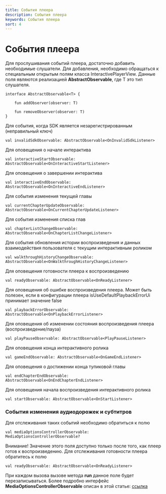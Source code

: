 ```yaml
---
title: События плеера
description: События плеера
keywords: События плеера
sort: 4
---
```


# События плеера

Для прослушивания событий плеера, достаточно добавить необходимые слушатели. Для добавления, необходимо
обращаться к специальным открытым полям класса InteractivePlayerView. Данные поля являются реализацией
**AbstractObservable<T>**, где T это тип слушателя.

```
interface AbstractObservable<T> {

    fun addObserver(observer: T)

    fun removeObserver(observer: T)
}
```

Для события, когда SDK является незарегистрированным (неправильный ключ)

```
val invalidSdkObservable: AbstractObservable<OnInvalidSdkListener>
```

Для оповещения о начале интерактива

```
val interactiveStartObservable: AbstractObservable<OnInteractiveStartListener>
```

Для оповещения о завершении интерактива

```
val interactiveEndObservable: AbstractObservable<OnInteractiveEndListener>
```

Для события изменения текущей главы

```
val currentChapterUpdateObservable: AbstractObservable<OnCurrentChapterUpdateListener>
```

Для события изменения списка глав

```
val chapterListChangeObservable: AbstractObservable<OnChapterListChangeListener>
```

Для события обновления истории воспроизведения и данных взаимодействия пользователя с текущим интерактивным роликом

```
val walkthroughHistoryChangeObservable: AbstractObservable<OnWalkthroughHistoryChangeListener>
```

Для оповещения готовности плеера к воспроизведению

```
val readyObservable: AbstractObservable<OnReadyListener>
```

Для оповещения об ошибке воспроизведения плеера. Может быть полезен, если в конфигурации плеера
isUseDefaultPlaybackErrorUi принимает значение false

```
val playbackErrorObservable: AbstractObservable<OnPlaybackErrorListener>
```

Для оповещения об изменении состояния воспроизведения плеера (воспроизведение/пауза)

```
val playPauseObservable: AbstractObservable<PlayPauseListener>
```

Для оповещения конца интерактивного ролика

```
val gameEndObservable: AbstractObservable<OnGameEndListener>
```

Для оповещения о достижении конца тупиковой главы

```
val endChapterEndObservable: AbstractObservable<OnEndChapterEndListener>
```

Для оповещения начала воспроизведения интерактивного ролика

```
val startObservable: AbstractObservable<OnStartListener>
```

### События изменения аудиодорожек и субтитров

Для отслеживания таких событий необходимо обратиться к полю

```
val mediaOptionsControllerObservable: MediaOptionsControllerObservable?
```

Внимание! Значение этого поля доступно только после того, как плеер готов
к воспроизведению. Для отслеживания готовности плеера обратитесь к полю

```
val readyObservable: AbstractObservable<OnReadyListener>
```

При каждом вызова вызове метода **run** данное поле будет перезаписываться.
Более подробно интерфейс **MediaOptionsControllerObservable** описан в этой статье: [ссылка](/sdk/android/07-audio-subtitles-customization.md)
